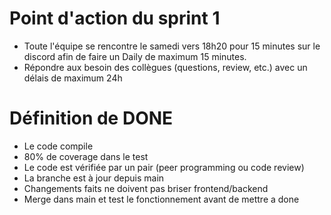 # Point d'action du sprint 1

- Toute l'équipe se rencontre le samedi vers 18h20 pour 15 minutes sur le discord afin de faire un Daily de maximum 15 minutes.
- Répondre aux besoin des collègues (questions, review, etc.) avec un délais de maximum 24h


# Définition de DONE
- Le code compile
- 80% de coverage dans le test
- Le code est vérifiée par un pair (peer programming ou code review)
- La branche est à jour depuis main
- Changements faits ne doivent pas briser frontend/backend
- Merge dans main et test le fonctionnement avant de mettre a done